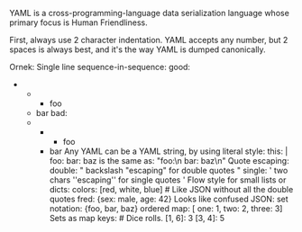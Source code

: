 YAML is a cross-programming-language data serialization language whose primary
focus is Human Friendliness. 

First, always use 2 character indentation. YAML accepts any number, but 2
spaces is always best, and it's the way YAML is dumped canonically.

Ornek:
Single line sequence-in-sequence:
  good:
  - - - foo
    - bar
  bad:
    -
      -
        - foo
      - bar
Any YAML can be a YAML string, by using literal style:
  this: |
    foo:
      bar: baz
  is the same as: "foo:\n  bar: baz\n"
Quote escaping:
  double: " backslash \"escaping\" for double quotes "
  single: ' two chars ''escaping'' for single quotes '
Flow style for small lists or dicts:
  colors: [red, white, blue]  # Like JSON without all the double quotes
  fred: {sex: male, age: 42}
Looks like confused JSON:
  set notation: {foo, bar, baz}
  ordered map: [ one: 1, two: 2, three: 3]
Sets as map keys:   # Dice rolls.
  [1, 6]: 3
  [3, 4]: 5
